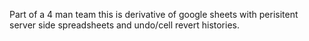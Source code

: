 Part of a 4 man team this is derivative of google sheets with perisitent server side spreadsheets and undo/cell revert histories.
